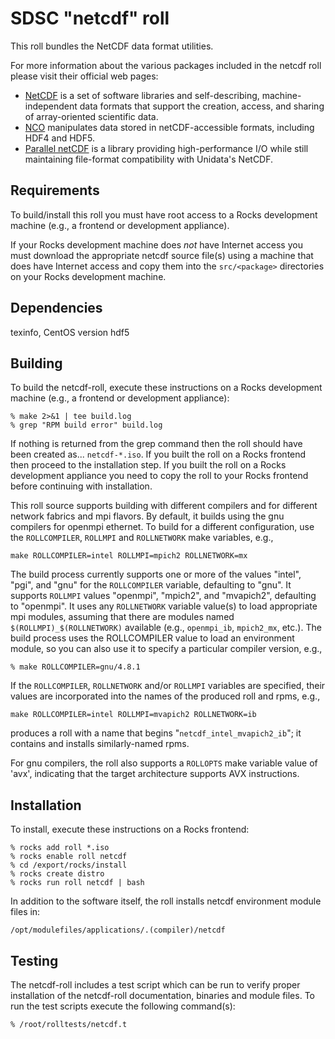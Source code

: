 # SDSC "netcdf" roll

This roll bundles the  NetCDF data format utilities.

For more information about the various packages included in the netcdf roll please visit their official web pages:

- <a href="http://www.unidata.ucar.edu/software/netcdf"
target="_blank">NetCDF</a> is a set of software libraries and self-describing,
machine-independent data formats that support the creation, access, and sharing
of array-oriented scientific data.
- <a href="http://nco.sourceforge.net" target="_blank">NCO</a> manipulates data
stored in netCDF-accessible formats, including HDF4 and HDF5.
- <a href="https://trac.mcs.anl.gov/projects/parallel-netcdf"
target="_blank">Parallel netCDF</a> is a library providing high-performance I/O
while still maintaining file-format compatibility with  Unidata's NetCDF.


## Requirements

To build/install this roll you must have root access to a Rocks development
machine (e.g., a frontend or development appliance).

If your Rocks development machine does *not* have Internet access you must
download the appropriate netcdf source file(s) using a machine that does
have Internet access and copy them into the `src/<package>` directories on your
Rocks development machine.


## Dependencies

texinfo, CentOS version
hdf5


## Building

To build the netcdf-roll, execute these instructions on a Rocks development
machine (e.g., a frontend or development appliance):

```shell
% make 2>&1 | tee build.log
% grep "RPM build error" build.log
```

If nothing is returned from the grep command then the roll should have been
created as... `netcdf-*.iso`. If you built the roll on a Rocks frontend then
proceed to the installation step. If you built the roll on a Rocks development
appliance you need to copy the roll to your Rocks frontend before continuing
with installation.

This roll source supports building with different compilers and for different
network fabrics and mpi flavors.  By default, it builds using the gnu compilers
for openmpi ethernet.  To build for a different configuration, use the
`ROLLCOMPILER`, `ROLLMPI` and `ROLLNETWORK` make variables, e.g.,

```shell
make ROLLCOMPILER=intel ROLLMPI=mpich2 ROLLNETWORK=mx 
```

The build process currently supports one or more of the values "intel", "pgi",
and "gnu" for the `ROLLCOMPILER` variable, defaulting to "gnu".  It supports
`ROLLMPI` values "openmpi", "mpich2", and "mvapich2", defaulting to "openmpi".
It uses any `ROLLNETWORK` variable value(s) to load appropriate mpi modules,
assuming that there are modules named `$(ROLLMPI)_$(ROLLNETWORK)` available
(e.g., `openmpi_ib`, `mpich2_mx`, etc.).  The build
process uses the ROLLCOMPILER value to load an environment module, so you can
also use it to specify a particular compiler version, e.g.,

```shell
% make ROLLCOMPILER=gnu/4.8.1
```

If the `ROLLCOMPILER`, `ROLLNETWORK` and/or `ROLLMPI` variables are specified,
their values are incorporated into the names of the produced roll and rpms, e.g.,

```shell
make ROLLCOMPILER=intel ROLLMPI=mvapich2 ROLLNETWORK=ib
```
produces a roll with a name that begins "`netcdf_intel_mvapich2_ib`"; it
contains and installs similarly-named rpms.

For gnu compilers, the roll also supports a `ROLLOPTS` make variable value of
'avx', indicating that the target architecture supports AVX instructions.


## Installation

To install, execute these instructions on a Rocks frontend:

```shell
% rocks add roll *.iso
% rocks enable roll netcdf
% cd /export/rocks/install
% rocks create distro
% rocks run roll netcdf | bash
```

In addition to the software itself, the roll installs netcdf environment
module files in:

```shell
/opt/modulefiles/applications/.(compiler)/netcdf
```


## Testing

The netcdf-roll includes a test script which can be run to verify proper
installation of the netcdf-roll documentation, binaries and module files. To
run the test scripts execute the following command(s):

```shell
% /root/rolltests/netcdf.t 
```
